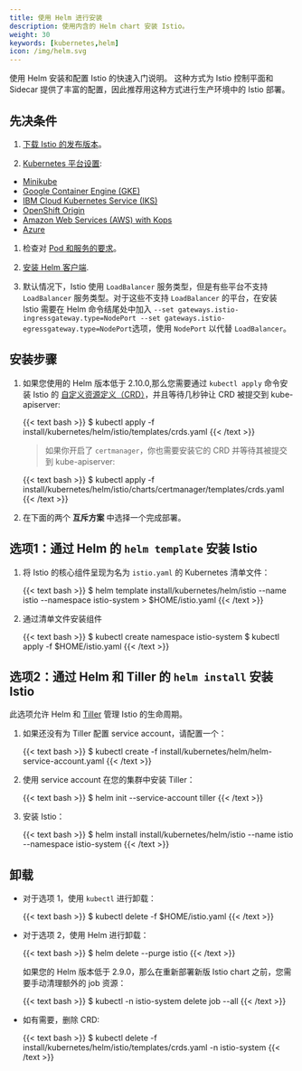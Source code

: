 ```yaml
---
title: 使用 Helm 进行安装
description: 使用内含的 Helm chart 安装 Istio。
weight: 30
keywords: [kubernetes,helm]
icon: /img/helm.svg
---
```


使用 Helm 安装和配置 Istio 的快速入门说明。
这种方式为 Istio 控制平面和 Sidecar 提供了丰富的配置，因此推荐用这种方式进行生产环境中的 Istio 部署。

## 先决条件

1. [下载 Istio 的发布版本](/zh/docs/setup/kubernetes/download-release/)。

1. [Kubernetes 平台设置](/zh/docs/setup/kubernetes/platform-setup/):
  * [Minikube](/zh/docs/setup/kubernetes/platform-setup/minikube/)
  * [Google Container Engine (GKE)](/zh/docs/setup/kubernetes/platform-setup/gke/)
  * [IBM Cloud Kubernetes Service (IKS)](/zh/docs/setup/kubernetes/platform-setup/ibm/)
  * [OpenShift Origin](/docs/setup/kubernetes/platform-setup/openshift/)
  * [Amazon Web Services (AWS) with Kops](/zh/docs/setup/kubernetes/platform-setup/aws/)
  * [Azure](/zh/docs/setup/kubernetes/platform-setup/azure/)

1. 检查对 [Pod 和服务的要求](/zh/docs/setup/kubernetes/spec-requirements/)。

1. [安装 Helm 客户端](https://docs.helm.sh/using_helm/).

1. 默认情况下，Istio 使用 `LoadBalancer` 服务类型，但是有些平台不支持 `LoadBalancer` 服务类型。对于这些不支持 `LoadBalancer` 的平台，在安装 Istio 需要在 Helm 命令结尾处中加入 `--set gateways.istio-ingressgateway.type=NodePort --set gateways.istio-egressgateway.type=NodePort`选项，使用 `NodePort` 以代替 `LoadBalancer`。

## 安装步骤

1. 如果您使用的 Helm 版本低于 2.10.0,那么您需要通过 `kubectl apply` 命令安装 Istio 的 [自定义资源定义（CRD）](https://kubernetes.io/docs/concepts/extend-kubernetes/api-extension/custom-resources/#customresourcedefinitions)，并且等待几秒钟让 CRD 被提交到 kube-apiserver:

    {{< text bash >}}
    $ kubectl apply -f install/kubernetes/helm/istio/templates/crds.yaml
    {{< /text >}}

    > 如果你开启了 `certmanager`，你也需要安装它的 CRD 并等待其被提交到 kube-apiserver:

    {{< text bash >}}
    $ kubectl apply -f install/kubernetes/helm/istio/charts/certmanager/templates/crds.yaml
    {{< /text >}}

1. 在下面的两个 **互斥方案** 中选择一个完成部署。

## 选项1：通过 Helm 的 `helm template` 安装 Istio

1. 将 Istio 的核心组件呈现为名为 `istio.yaml` 的 Kubernetes 清单文件：

    {{< text bash >}}
    $ helm template install/kubernetes/helm/istio --name istio --namespace istio-system > $HOME/istio.yaml
    {{< /text >}}

1. 通过清单文件安装组件

    {{< text bash >}}
    $ kubectl create namespace istio-system
    $ kubectl apply -f $HOME/istio.yaml
    {{< /text >}}

## 选项2：通过 Helm 和 Tiller 的 `helm install` 安装 Istio

此选项允许 Helm 和 [Tiller](https://github.com/kubernetes/helm/blob/master/docs/architecture.md#components) 管理 Istio 的生命周期。


1. 如果还没有为 Tiller 配置 service account，请配置一个：

    {{< text bash >}}
    $ kubectl create -f install/kubernetes/helm/helm-service-account.yaml
    {{< /text >}}

1. 使用 service account 在您的集群中安装 Tiller：

    {{< text bash >}}
    $ helm init --service-account tiller
    {{< /text >}}

1. 安装 Istio：

    {{< text bash >}}
    $ helm install install/kubernetes/helm/istio --name istio --namespace istio-system
    {{< /text >}}

## 卸载

* 对于选项 1，使用 `kubectl` 进行卸载：

    {{< text bash >}}
    $ kubectl delete -f $HOME/istio.yaml
    {{< /text >}}

* 对于选项 2，使用 Helm 进行卸载：

    {{< text bash >}}
    $ helm delete --purge istio
    {{< /text >}}

    如果您的 Helm 版本低于 2.9.0，那么在重新部署新版 Istio chart 之前，您需要手动清理额外的 job 资源：

    {{< text bash >}}
    $ kubectl -n istio-system delete job --all
    {{< /text >}}

* 如有需要，删除 CRD:

    {{< text bash >}}
    $ kubectl delete -f install/kubernetes/helm/istio/templates/crds.yaml -n istio-system
    {{< /text >}}

